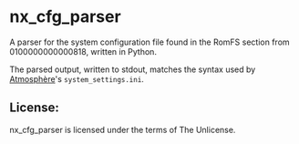 ﻿# nx_cfg_parser

A parser for the system configuration file found in the RomFS section from 0100000000000818, written in Python.

The parsed output, written to stdout, matches the syntax used by [Atmosphère](https://github.com/Atmosphere-NX/Atmosphere)'s `system_settings.ini`.

License:
--------------

nx_cfg_parser is licensed under the terms of The Unlicense.
